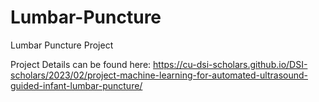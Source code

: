 # Lumbar-Puncture
Lumbar Puncture Project

Project Details can be found here: https://cu-dsi-scholars.github.io/DSI-scholars/2023/02/project-machine-learning-for-automated-ultrasound-guided-infant-lumbar-puncture/
